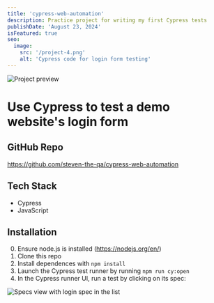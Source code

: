 ```yaml
---
title: 'cypress-web-automation'
description: Practice project for writing my first Cypress tests
publishDate: 'August 23, 2024'
isFeatured: true
seo:
  image:
    src: '/project-4.png'
    alt: 'Cypress code for login form testing'
---
```


![Project preview](/project-4.png)

# Use Cypress to test a demo website's login form

## GitHub Repo

<a href="https://github.com/steven-the-qa/cypress-web-automation" target="_blank" rel='noopener noreferrer'>
    https://github.com/steven-the-qa/cypress-web-automation
</a>

## Tech Stack

- Cypress
- JavaScript

## Installation

0. Ensure node.js is installed (https://nodejs.org/en/)
1. Clone this repo
2. Install dependences with `npm install`
3. Launch the Cypress test runner by running `npm run cy:open`
4. In the Cypress runner UI, run a test by clicking on its spec:

![Specs view with login spec in the list](/spec_view.png)

